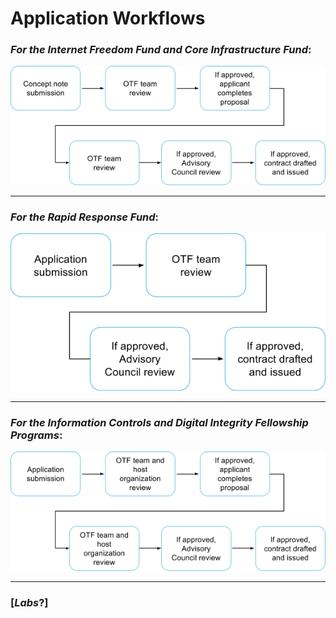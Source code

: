 # Application Workflows

### _**For the Internet Freedom Fund and Core Infrastructure Fund**_**:**

![](/assets/Workflow_Fund.png)

---

### _**For the Rapid Response Fund**_**:**

![](/assets/Workflow_RR.png)

---

### _**For the Information Controls and Digital Integrity Fellowship Programs**_**:**

![](/assets/Workflow_fellow.png)

---

### \[_Labs_?\]



